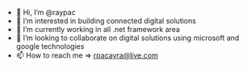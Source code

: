 - 👋 Hi, I’m @raypac
- 👀 I’m interested in building connected digital solutions
- 🌱 I’m currently working in all .net framework area
- 💞️ I’m looking to collaborate on digital solutions using microsoft and google technologies
- 📫 How to reach me => rpacayra@live.com

<!---
raypac/raypac is a ✨ special ✨ repository because its `README.md` (this file) appears on your GitHub profile.
You can click the Preview link to take a look at your changes.
--->
